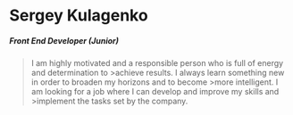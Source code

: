 # Sergey Kulagenko
##### Front End Developer (Junior)

>I am highly motivated and a responsible person who is full of energy and determination to >achieve results. I always learn something new in order to broaden my horizons and to become >more intelligent. I am looking for a job where I can develop and improve my skills and >implement the tasks set by the company. 